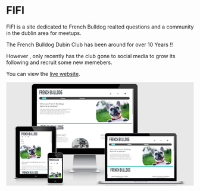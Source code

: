 # FIFI

FIFI is a site dedicated to French Bulldog realted questions and a community in the dublin area for meetups.

The French Bulldog Dubin Club has been around for over 10 Years !! 

However , only recently has the club gone to social media to grow its following and recruit some new memebers.

You can view the [live website](https://hluke93.github.io/ms1/).

![Homepage Demostration across multiple devices](./assets/images/responsive.png)


